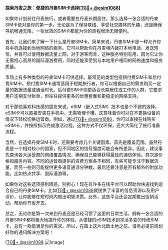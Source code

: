 **探索丹麦之旅：便捷的丹麥SIM卡选择[[TG💪+ @esim1088](https://t.me/s/esim1088)]**

如果你计划前往丹麦旅行，或者需要在丹麦长期居住，那么选择一张合适的丹麥SIM卡绝对是你的第一步。无论是为了保持联络、享受社交媒体的乐趣，还是确保导航畅通无阻，一张优质的SIM卡都能为你的旅程增添无限便利。

首先，让我们来了解一下什么是丹麥SIM卡。简单来说，丹麥SIM卡是一种允许你将手机连接到当地网络的服务。它可以帮助你在丹麦境内拨打本地电话、发送短信，并且可以使用数据流量上网。对于游客而言，这种服务特别有用，因为它让你无需担心高昂的国际漫游费用，同时还能享受到与本地用户相同的网络速度和服务质量。

市场上有多种类型的丹麥SIM卡可供选择。最常见的类型包括预付费SIM卡和后付费SIM卡。预付费SIM卡通常适用于短期旅行者，你可以根据自己的需求购买一定量的数据流量或通话时长。后付费SIM卡则更适合长期居住或工作的人群，它要求用户定期支付账单，但往往提供更多的优惠套餐和更稳定的网络支持。

对于那些喜欢科技感的朋友来说，eSIM（嵌入式SIM）技术也是个不错的选择。eSIM卡可以直接安装在手机中，无需物理卡槽。这意味着你可以在不更换设备的情况下轻松切换运营商。例如，通过[TG💪+ @esim1088](https://t.me/s/esim1088)，你可以直接在线购买eSIM卡，并按照指示完成激活过程。这种方式不仅环保，还大大简化了旅行准备流程。

当然，在选择丹麥SIM卡时，还需要考虑几个关键因素。首先是覆盖范围。虽然丹麦是一个相对较小的国家，但不同地区的信号强度可能会有所差异。因此，建议事先查询各大运营商的网络覆盖情况，确保自己能够获得最佳的通信体验。其次是价格和服务内容。不同的运营商提供的资费方案各不相同，有些可能专注于数据流量，而另一些则可能提供更多语音通话分钟数。最后还要注意是否有额外的附加功能，比如热点共享、国际漫游等。

如果你对这些选项感到困惑，别担心！现在有许多在线平台可以帮助你快速找到适合自己的丹麥SIM卡。比如[TG💪+ @esim1088](https://t.me/s/esim1088)就提供了丰富的信息资源以及用户评价，让你能够在短时间内做出明智决策。此外，这些平台还会定期推出促销活动，帮助你节省开支。

总之，无论你是第一次来到丹麦还是已经习惯了这里的日常生活，拥有一张合适的丹麥SIM卡都将极大地提升你的体验。从便捷的eSIM技术到灵活多变的传统SIM卡，总有一款能满足你的需求。所以，在踏上这片北欧土地之前，请务必提前规划好你的通讯解决方案吧！

[[TG💪+ @esim1088](https://t.me/s/esim1088) ![Image](https://i.postimg.cc/4NQfJmqS/Snipaste-2025-05-13-00-14-12.png)]